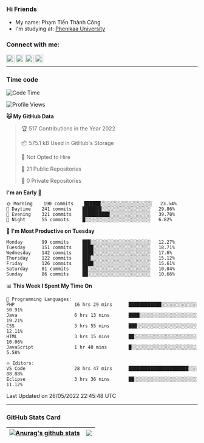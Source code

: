 ### Hi Friends

- My name: Phạm Tiến Thành Công
- I'm studying at: [Phenikaa University]


### Connect with me:
[<img align="left" alt="PhamTienThanhCong | Facebook" width="22px" src="https://upload.wikimedia.org/wikipedia/commons/thumb/1/16/Facebook-icon-1.png/640px-Facebook-icon-1.png" />][facebook]
[<img align="left" alt="PhamTienThanhCong | Zalo" width="22px" src="https://www.anphatpc.com.vn/template/anphat_2020v2/images/icon-zalo.jpg" />][zalo]
[<img align="left" alt="PhamTienThanhCong | LinkedIn" width="22px" src="https://cdn3.iconfinder.com/data/icons/inficons/512/linkedin.png" />][linkedin]
[<img align="left" alt="PhamTienThanhCong | tiktok" width="22px" src="https://cdn.worldvectorlogo.com/logos/tiktok-logo.svg" />][tiktok]

<br />

---

### Time code

<!--START_SECTION:waka-->
![Code Time](http://img.shields.io/badge/Code%20Time-379%20hrs%2044%20mins-blue)

![Profile Views](http://img.shields.io/badge/Profile%20Views-110-blue)

**🐱 My GitHub Data** 

> 🏆 517 Contributions in the Year 2022
 > 
> 📦 575.1 kB Used in GitHub's Storage 
 > 
> 🚫 Not Opted to Hire
 > 
> 📜 21 Public Repositories 
 > 
> 🔑 0 Private Repositories  
 > 
**I'm an Early 🐤** 

```text
🌞 Morning    190 commits    ██████░░░░░░░░░░░░░░░░░░░   23.54% 
🌆 Daytime    241 commits    ███████░░░░░░░░░░░░░░░░░░   29.86% 
🌃 Evening    321 commits    ██████████░░░░░░░░░░░░░░░   39.78% 
🌙 Night      55 commits     █░░░░░░░░░░░░░░░░░░░░░░░░   6.82%

```
📅 **I'm Most Productive on Tuesday** 

```text
Monday       99 commits     ███░░░░░░░░░░░░░░░░░░░░░░   12.27% 
Tuesday      151 commits    ████░░░░░░░░░░░░░░░░░░░░░   18.71% 
Wednesday    142 commits    ████░░░░░░░░░░░░░░░░░░░░░   17.6% 
Thursday     122 commits    ███░░░░░░░░░░░░░░░░░░░░░░   15.12% 
Friday       126 commits    ████░░░░░░░░░░░░░░░░░░░░░   15.61% 
Saturday     81 commits     ██░░░░░░░░░░░░░░░░░░░░░░░   10.04% 
Sunday       86 commits     ██░░░░░░░░░░░░░░░░░░░░░░░   10.66%

```


📊 **This Week I Spent My Time On** 

```text
💬 Programming Languages: 
PHP                      16 hrs 29 mins      ████████████░░░░░░░░░░░░░   50.91% 
Java                     6 hrs 13 mins       ████░░░░░░░░░░░░░░░░░░░░░   19.21% 
CSS                      3 hrs 55 mins       ███░░░░░░░░░░░░░░░░░░░░░░   12.11% 
HTML                     3 hrs 15 mins       ██░░░░░░░░░░░░░░░░░░░░░░░   10.06% 
JavaScript               1 hr 48 mins        █░░░░░░░░░░░░░░░░░░░░░░░░   5.58%

🔥 Editors: 
VS Code                  28 hrs 47 mins      ██████████████████████░░░   88.88% 
Eclipse                  3 hrs 36 mins       ██░░░░░░░░░░░░░░░░░░░░░░░   11.12%

```


 Last Updated on 26/05/2022 22:45:48 UTC
<!--END_SECTION:waka-->

---

### GitHub Stats Card

| <a href="https://github.com/phamtienthanhcong"><img align="center" src="https://github-readme-stats.vercel.app/api?username=PhamTienThanhCong&show_icons=true&include_all_commits=true&theme=buefy&hide_border=true&theme=ocean_dark" alt="Anurag's github stats" /></a> | <a href="https://github.com/phamtienthanhcong"><img align="center" src="https://github-readme-stats.vercel.app/api/top-langs/?username=PhamTienThanhCong&layout=compact&theme=buefy&hide_border=true&theme=ocean_dark" /></a> |
| ------------- | ------------- |

[Phenikaa University]: https://phenikaa-uni.edu.vn/vi
[facebook]: https://www.facebook.com/phamtienthanhcong
[linkedin]: https://linkedin.com/in/phamtienthanhcong
[zalo]: https://zalo.me/0396396332
[tiktok]: https://www.tiktok.com/@phamtienthanhcong
[web]: https://github.com/PhamTienThanhCong/web_dev
[min project]: https://github.com/PhamTienThanhCong/Project-Of-Web
[c and cpp]: https://github.com/PhamTienThanhCong/Code_C_and_Cpro
[python]: https://github.com/PhamTienThanhCong/Python_beginer

